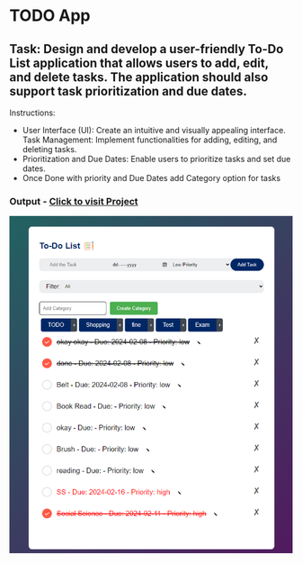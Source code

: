 # TODO App

## Task:  Design and develop a user-friendly To-Do List application that allows users to add, edit, and delete tasks. The application should also support task prioritization and due dates.

Instructions:
- User Interface (UI): Create an intuitive and visually appealing interface.
Task Management: Implement functionalities for adding, editing, and deleting tasks.
- Prioritization and Due Dates: Enable users to prioritize tasks and set due dates.
- Once Done with priority and Due Dates add Category option for tasks


### Output - [Click to visit Project](https://ravi-patel57144.github.io/Cybercom-Creation-Internship-2024/Mini_Apps/2_TODO_App)

![TODO](image.png)
